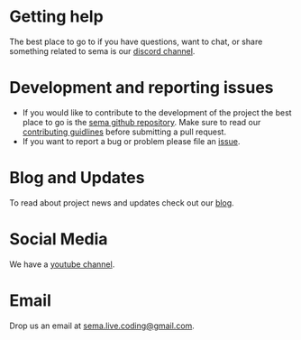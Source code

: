 # Getting help

The best place to go to if you have questions, want to chat, or share something related to sema is our [discord channel](https://discord.gg/nNZMJfUHrS).

# Development and reporting issues
- If you would like to contribute to the development of the project the best place to go is the [sema github repository](https://github.com/mimic-sussex/sema/). Make sure to read our [contributing guidlines](https://github.com/mimic-sussex/sema/blob/master/CONTRIBUTING.md) before submitting a pull request. 
- If you want to report a bug or problem please file an [issue](https://github.com/mimic-sussex/sema/issues).

# Blog and Updates
To read about project news and updates check out our [blog](https://blog.sema.codes/).

# Social Media
We have a [youtube channel](https://www.youtube.com/channel/UCMJVYzJaZBNnKP6f0le7Lxg).

# Email
Drop us an email at [sema.live.coding@gmail.com](mailto://sema.live.coding@gmail.com).